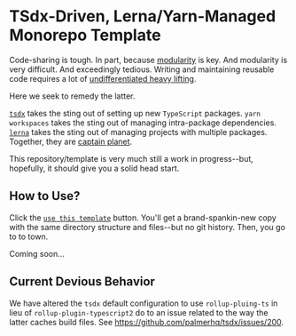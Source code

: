 # TSdx-Driven, Lerna/Yarn-Managed Monorepo Template

Code-sharing is tough. In part, because [modularity](https://en.wikipedia.org/wiki/Modularity) is key. And modularity is very difficult. And exceedingly tedious. Writing and maintaining reusable code requires a lot of [undifferentiated heavy lifting](https://www.fugue.co/blog/2017-08-30-fugue-reduces-undifferentiated-heavy-lifting.html).

Here we seek to remedy the latter.

[`tsdx`](https://github.com/palmerhq/tsdx) takes the sting out of setting up new `TypeScript` packages. `yarn workspaces` takes the sting out of managing intra-package dependencies. [`lerna`](https://github.com/lerna/lerna) takes the sting out of managing projects with multiple packages. Together, they are [captain planet](https://en.wikipedia.org/wiki/Captain_Planet_and_the_Planeteers).

This repository/template is very much still a work in progress--but, hopefully, it should give you a solid head start.

## How to Use?

Click the [`use this template`](https://help.github.com/en/articles/creating-a-repository-from-a-template) button. You'll get a brand-spankin-new copy with the same directory structure and files--but no git history. Then, you go to to town.

Coming soon...

## Current Devious Behavior

We have altered the `tsdx` default configuration to use `rollup-pluing-ts` in lieu of `rollup-plugin-typescript2` do to an issue related to the way the latter caches build files. See https://github.com/palmerhq/tsdx/issues/200.
